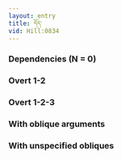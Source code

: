 ```yaml
---
layout: entry
title: དོད་
vid: Hill:0834
---
```

### Dependencies (N = 0)


### Overt 1-2


### Overt 1-2-3


### With oblique arguments


### With unspecified obliques
